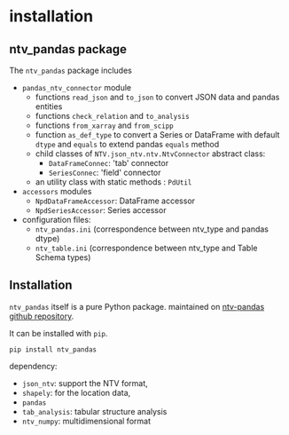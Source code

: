 # installation

## ntv_pandas package

The `ntv_pandas` package includes

- `pandas_ntv_connector` module
  - functions `read_json` and `to_json` to convert JSON data and pandas entities
  - functions `check_relation` and `to_analysis`
  - functions `from_xarray` and `from_scipp`
  - function `as_def_type` to convert a Series or DataFrame with default `dtype` and `equals` to extend pandas `equals` method
  - child classes of `NTV.json_ntv.ntv.NtvConnector` abstract class:
    - `DataFrameConnec`: 'tab'   connector
    - `SeriesConnec`:    'field' connector
  - an utility class with static methods : `PdUtil`
- `accessors` modules
  - `NpdDataFrameAccessor`: DataFrame accessor
  - `NpdSeriesAccessor`: Series accessor
- configuration files:
  - `ntv_pandas.ini` (correspondence between ntv_type and pandas dtype)
  - `ntv_table.ini` (correspondence between ntv_type and Table Schema types)

## Installation

`ntv_pandas` itself is a pure Python package. maintained on [ntv-pandas github repository](https://github.com/loco-philippe/ntv-pandas).

It can be installed with `pip`.

    pip install ntv_pandas

dependency:

- `json_ntv`: support the NTV format,
- `shapely`: for the location data,
- `pandas`
- `tab_analysis`: tabular structure analysis
- `ntv_numpy`: multidimensional format
